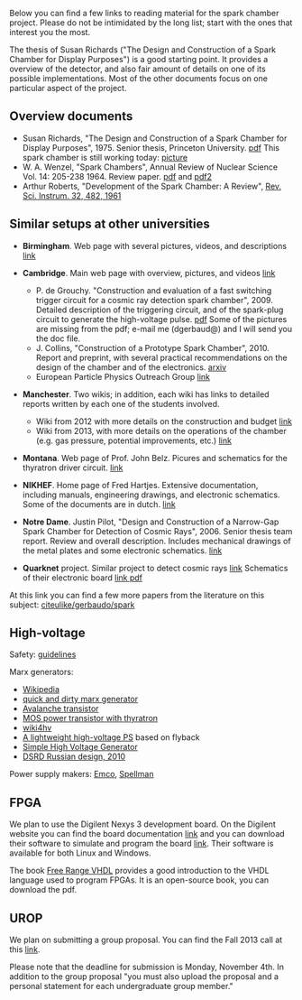 Below you can find a few links to reading material for the spark
chamber project. Please do not be intimidated by the long list; start
with the ones that interest you the most.

The thesis of Susan Richards ("The Design and Construction of a Spark
Chamber for Display Purposes") is a good starting point. It provides a
overview of the detector, and also fair amount of details on one of
its possible implementations. Most of the other documents focus on one
particular aspect of the project.

## Overview documents

- Susan Richards, "The Design and Construction of a Spark Chamber for
  Display Purposes", 1975. Senior thesis, Princeton University.
  [pdf](https://docs.google.com/file/d/0B3inNvIrVHvvWFNuZzFnYmZwZmM/edit?usp=sharing)
  This spark chamber is still working today:
  [picture](https://lh6.googleusercontent.com/-xEEBnr4i6Ys/Uhycv9IbLNI/AAAAAAAAAjA/2NlrVADsycU/w939-h704-no/spark_chamber_pu.jpg)
- W. A. Wenzel, "Spark Chambers", Annual Review of Nuclear Science
  Vol. 14: 205-238 1964. Review
  paper. [pdf](http://dx.doi.org/10.1146/annurev.ns.14.120164.001225) and [pdf2](https://drive.google.com/file/d/0B3inNvIrVHvvYUdGdkEtaVVOYTA/edit?usp=sharing)
- Arthur Roberts, "Development of the Spark Chamber: A Review", [Rev. Sci. Instrum. 32, 482, 1961](http://dx.doi.org/10.1063/1.1717420)
  
## Similar setups at other universities

- **Birmingham**. Web page with several pictures, videos, and
  descriptions
  [link](http://www.hep.ph.bham.ac.uk/general/outreach/SparkChamber2/)

- **Cambridge**. Main web page with overview, pictures, and videos
  [link](http://www.hep.phy.cam.ac.uk/~lester/teaching/SparkChamber/SparkChamber.html)
  - P. de Grouchy. "Construction and evaluation of a fast switching
    trigger circuit for a cosmic ray detection spark chamber", 2009.
    Detailed description of the triggering circuit, and of the
    spark-plug circuit to generate the high-voltage
    pulse. [pdf](https://docs.google.com/file/d/0B3inNvIrVHvvMkxfSFVDenpkZFE/edit?usp=sharing)
    Some of the pictures are missing from the pdf; e-mail me
    (dgerbaud@) and I will send you the doc file.
  - J. Collins, "Construction of a Prototype Spark Chamber", 2010. Report and preprint, with several practical recommendations
    on the design of the chamber and of the electronics. [arxiv](http://arxiv.org/abs/1010.4010)
  - European Particle Physics Outreach Group
    [link](http://www.hep.phy.cam.ac.uk/~lester/teaching/SparkChamber/NIKHEF/eppog.web.cern.ch/eppog/Resources/SparkChamber.html)

- **Manchester**. Two wikis; in addition, each wiki has links to
  detailed reports written by each one of the students involved.
  - Wiki from 2012 with more details on the construction and budget
  [link](http://manchestermphys2012.wikispaces.com)
  - Wiki from 2013, with more details on the operations of the chamber
  (e.g. gas pressure, potential improvements, etc.)
  [link](https://uomsparkchamber2013.wikispaces.com)

- **Montana**. Web page of Prof. John Belz. Picures and schematics for
  the thyratron driver
  circuit. [link](http://www.physics.utah.edu/~belz/sparkchamber/sparkchamber.html)

- **NIKHEF**. Home page of Fred Hartjes. Extensive documentation,
  including manuals, engineering drawings, and electronic
  schematics. Some of the documents are in
  dutch. [link](http://www.nikhef.nl/~i56/)

- **Notre Dame**. Justin Pilot, "Design and Construction of a Narrow-Gap
  Spark Chamber for Detection of Cosmic Rays", 2006. Senior thesis
  team report. Review and overall description. Includes mechanical
  drawings of the metal plates and some electronic
  schematics. [link](https://docs.google.com/file/d/0B3inNvIrVHvvYVFJekNVTF9rem8/edit?usp=sharing)

- **Quarknet** project. Similar project to detect cosmic rays [link](http://quarknet.fnal.gov/)
  Schematics of their electronic board [link pdf](https://drive.google.com/file/d/0B3inNvIrVHvvOVhYajg5NVVVWDA/edit?usp=sharing)


At this link you can find a few more papers from the literature on
this subject:
[citeulike/gerbaudo/spark](http://www.citeulike.org/user/gerbaudo/tag/spark)

## High-voltage

Safety: [guidelines](http://www.repairfaq.org/sam/safety.htm)

Marx generators: 
- [Wikipedia](http://en.wikipedia.org/wiki/Marx_generator)
- [quick and dirty marx generator](http://www.electricstuff.co.uk/marxgen.htm)
- [Avalanche transistor](http://www3.telus.net/schmaus2/elect/ftron.html)
- [MOS power transistor with thyratron](http://dx.doi.org/10.1016/0167-5087(84)90380-6)
- [wiki4hv](http://wiki.4hv.org/index.php/Category:High_Voltage)
- [A lightweight high-voltage PS](http://jnaudin.free.fr/html/lwhvps.htm) based on flyback
- [Simple High Voltage Generator](http://www.repairfaq.org/sam/hvinvert.htm)
- [DSRD Russian design, 2010](http://dx.doi.org/10.1134/S0020441210020132)

Power supply makers: 
[Emco](http://www.emcohighvoltage.com/), [Spellman](http://www.spellmanhv.com)

## FPGA

We plan to use the Digilent Nexys 3 development board. On the Digilent
website you can find the board documentation
[link](http://www.digilentinc.com/Products/Detail.cfm?Prod=NEXYS3) and
you can download their software to simulate and program the board
[link](http://www.digilentinc.com/Products/Detail.cfm?Prod=ADEPT2).
Their software is available for both Linux and Windows.

The book [Free Range VHDL](http://www.freerangefactory.org/site/pmwiki.php/Main/Books)
provides a good introduction to the VHDL language used to
program FPGAs. It is an open-source book, you can download
the pdf. 

## UROP

We plan on submitting a group proposal. You can find the Fall 2013
call at this [link](http://www.urop.uci.edu/grants.html).

Please note that the deadline for submission is Monday, November 4th.
In addition to the group proposal "you must also upload the proposal
and a personal statement for each undergraduate group member."
